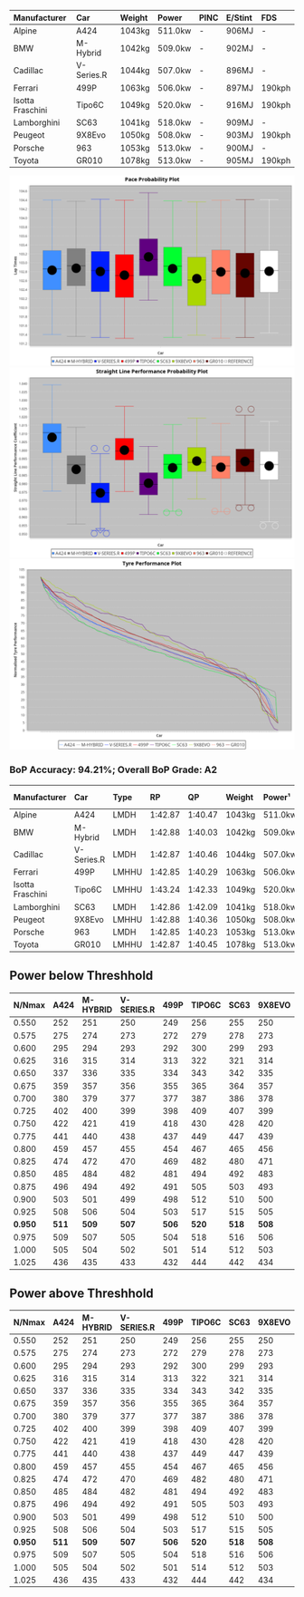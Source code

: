 | Manufacturer     | Car        | Weight | Power   | PINC    | E/Stint | FDS     |
|:-|:-|:-|:-|:-|:-|:-|
| Alpine           | A424       | 1043kg | 511.0kw |    -    | 906MJ   |    -    |
| BMW              | M-Hybrid   | 1042kg | 509.0kw |    -    | 902MJ   |    -    |
| Cadillac         | V-Series.R | 1044kg | 507.0kw |    -    | 896MJ   |    -    |
| Ferrari          | 499P       | 1063kg | 506.0kw |    -    | 897MJ   | 190kph  |
| Isotta Fraschini | Tipo6C     | 1049kg | 520.0kw |    -    | 916MJ   | 190kph  |
| Lamborghini      | SC63       | 1041kg | 518.0kw |    -    | 909MJ   |    -    |
| Peugeot          | 9X8Evo     | 1050kg | 508.0kw |    -    | 903MJ   | 190kph  |
| Porsche          | 963        | 1053kg | 513.0kw |    -    | 900MJ   |    -    |
| Toyota           | GR010      | 1078kg | 513.0kw |    -    | 905MJ   | 190kph  |

![PACECHART](./IMG/ACOMETHOD.png)
![STRAIGHTLINEPERFORMANCECHART](./IMG/ACOMETHOD_sp.png)
![TYREPERFORMANCECHART](./IMG/ACOMETHOD_tw.png)

### BoP Accuracy: 94.21%; Overall BoP Grade: A2
| Manufacturer     | Car        | Type  | RP      | QP      | Weight | Power¹  | Threshhold | PINC    | Power²   | E/Stint | AVG Vmax  | FDS     | RDLC | L/Stint | BOP-Grade | Model Accuracy | Model Points | Match%  | SimDiff |
|:-|:-|:-|:-|:-|:-|:-|:-|:-|:-|:-|:-|:-|:-|:-|:-|:-|:-|:-|:-|
| Alpine           | A424       | LMDH  | 1:42.87 | 1:40.47 | 1043kg | 511.0kw | 210.0kph   |    -    | 511.00kw |  906MJ  | 299.43kph |    -    | 1.01 | 33      | ~A1       | 86.43%         | 618          | 98.43%  | ±0.14s  |
| BMW              | M-Hybrid   | LMDH  | 1:42.88 | 1:40.03 | 1042kg | 509.0kw | 210.0kph   |    -    | 509.00kw |  902MJ  | 296.35kph |    -    | 1.01 | 33      | +A2       | 93.77%         | 1672         | 92.70%  | ±0.08s  |
| Cadillac         | V-Series.R | LMDH  | 1:42.87 | 1:40.46 | 1044kg | 507.0kw | 210.0kph   |    -    | 507.00kw |  896MJ  | 292.82kph |    -    | 1.02 | 33      | ~A1       | 83.12%         | 1921         | 100.00% | ±0.22s  |
| Ferrari          | 499P       | LMHHU | 1:42.85 | 1:40.29 | 1063kg | 506.0kw | 210.0kph   |    -    | 506.00kw |  897MJ  | 296.49kph | 190kph  | 1.03 | 33      | ~A1       | 69.49%         | 1950         | 100.00% | ±0.01s  |
| Isotta Fraschini | Tipo6C     | LMHHU | 1:43.24 | 1:42.33 | 1049kg | 520.0kw | 210.0kph   |    -    | 520.00kw |  916MJ  | 295.95kph | 190kph  | 1.06 | 33      | +D2       | 73.56%         | 64           | 60.26%  | ±0.16s  |
| Lamborghini      | SC63       | LMDH  | 1:42.86 | 1:42.09 | 1041kg | 518.0kw | 210.0kph   |    -    | 518.00kw |  909MJ  | 297.37kph |    -    | 1.05 | 33      | ~A1       | 95.82%         | 459          | 96.54%  | ±0.13s  |
| Peugeot          | 9X8Evo     | LMHHU | 1:42.88 | 1:40.36 | 1050kg | 508.0kw | 210.0kph   |    -    | 508.00kw |  903MJ  | 296.64kph | 190kph  | 1.00 | 33      | ~A1       | 66.97%         | 221          | 100.00% | #       |
| Porsche          | 963        | LMDH  | 1:42.85 | 1:40.23 | 1053kg | 513.0kw | 210.0kph   |    -    | 513.00kw |  900MJ  | 296.04kph |    -    | 1.00 | 33      | ~A1       | 81.02%         | 5243         | 100.00% | ±0.18s  |
| Toyota           | GR010      | LMHHU | 1:42.87 | 1:40.45 | 1078kg | 513.0kw | 210.0kph   |    -    | 513.00kw |  905MJ  | 295.23kph | 190kph  | 1.01 | 33      | ~A1       | 73.70%         | 2701         | 100.00% | ±0.23s  |

## Power below Threshhold
| N/Nmax    | A424    | M-HYBRID | V-SERIES.R | 499P    | TIPO6C  | SC63    | 9X8EVO  | 963     | GR010   |
|:-|:-|:-|:-|:-|:-|:-|:-|:-|:-|
|  0.550    |  252    |  251     |  250       |  249    |  256    |  255    |  250    |  253    |  253    |
|  0.575    |  275    |  274     |  273       |  272    |  279    |  278    |  273    |  276    |  276    |
|  0.600    |  295    |  294     |  293       |  292    |  300    |  299    |  293    |  296    |  296    |
|  0.625    |  316    |  315     |  314       |  313    |  322    |  321    |  314    |  317    |  317    |
|  0.650    |  337    |  336     |  335       |  334    |  343    |  342    |  335    |  338    |  338    |
|  0.675    |  359    |  357     |  356       |  355    |  365    |  364    |  357    |  360    |  360    |
|  0.700    |  380    |  379     |  377       |  377    |  387    |  386    |  378    |  382    |  382    |
|  0.725    |  402    |  400     |  399       |  398    |  409    |  407    |  399    |  403    |  403    |
|  0.750    |  422    |  421     |  419       |  418    |  430    |  428    |  420    |  424    |  424    |
|  0.775    |  441    |  440     |  438       |  437    |  449    |  447    |  439    |  443    |  443    |
|  0.800    |  459    |  457     |  455       |  454    |  467    |  465    |  456    |  461    |  461    |
|  0.825    |  474    |  472     |  470       |  469    |  482    |  480    |  471    |  476    |  476    |
|  0.850    |  485    |  484     |  482       |  481    |  494    |  492    |  483    |  487    |  487    |
|  0.875    |  496    |  494     |  492       |  491    |  505    |  503    |  493    |  498    |  498    |
|  0.900    |  503    |  501     |  499       |  498    |  512    |  510    |  500    |  505    |  505    |
|  0.925    |  508    |  506     |  504       |  503    |  517    |  515    |  505    |  510    |  510    |
| **0.950** | **511** | **509**  | **507**    | **506** | **520** | **518** | **508** | **513** | **513** |
|  0.975    |  509    |  507     |  505       |  504    |  518    |  516    |  506    |  511    |  511    |
|  1.000    |  505    |  504     |  502       |  501    |  514    |  512    |  503    |  507    |  507    |
|  1.025    |  436    |  435     |  433       |  432    |  444    |  442    |  434    |  438    |  438    |

## Power above Threshhold
| N/Nmax    | A424    | M-HYBRID | V-SERIES.R | 499P    | TIPO6C  | SC63    | 9X8EVO  | 963     | GR010   |
|:-|:-|:-|:-|:-|:-|:-|:-|:-|:-|
|  0.550    |  252    |  251     |  250       |  249    |  256    |  255    |  250    |  253    |  253    |
|  0.575    |  275    |  274     |  273       |  272    |  279    |  278    |  273    |  276    |  276    |
|  0.600    |  295    |  294     |  293       |  292    |  300    |  299    |  293    |  296    |  296    |
|  0.625    |  316    |  315     |  314       |  313    |  322    |  321    |  314    |  317    |  317    |
|  0.650    |  337    |  336     |  335       |  334    |  343    |  342    |  335    |  338    |  338    |
|  0.675    |  359    |  357     |  356       |  355    |  365    |  364    |  357    |  360    |  360    |
|  0.700    |  380    |  379     |  377       |  377    |  387    |  386    |  378    |  382    |  382    |
|  0.725    |  402    |  400     |  399       |  398    |  409    |  407    |  399    |  403    |  403    |
|  0.750    |  422    |  421     |  419       |  418    |  430    |  428    |  420    |  424    |  424    |
|  0.775    |  441    |  440     |  438       |  437    |  449    |  447    |  439    |  443    |  443    |
|  0.800    |  459    |  457     |  455       |  454    |  467    |  465    |  456    |  461    |  461    |
|  0.825    |  474    |  472     |  470       |  469    |  482    |  480    |  471    |  476    |  476    |
|  0.850    |  485    |  484     |  482       |  481    |  494    |  492    |  483    |  487    |  487    |
|  0.875    |  496    |  494     |  492       |  491    |  505    |  503    |  493    |  498    |  498    |
|  0.900    |  503    |  501     |  499       |  498    |  512    |  510    |  500    |  505    |  505    |
|  0.925    |  508    |  506     |  504       |  503    |  517    |  515    |  505    |  510    |  510    |
| **0.950** | **511** | **509**  | **507**    | **506** | **520** | **518** | **508** | **513** | **513** |
|  0.975    |  509    |  507     |  505       |  504    |  518    |  516    |  506    |  511    |  511    |
|  1.000    |  505    |  504     |  502       |  501    |  514    |  512    |  503    |  507    |  507    |
|  1.025    |  436    |  435     |  433       |  432    |  444    |  442    |  434    |  438    |  438    |
